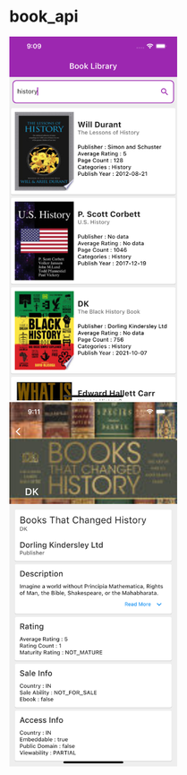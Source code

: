 # book_api

<img src="screenshots/Home.png" width="300">
<img src="screenshots/Book-Detail.png" width="300">